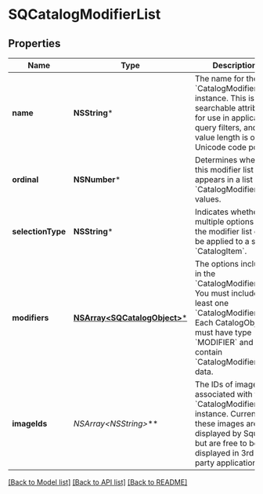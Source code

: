 # SQCatalogModifierList

## Properties
Name | Type | Description | Notes
------------ | ------------- | ------------- | -------------
**name** | **NSString*** | The name for the &#x60;CatalogModifierList&#x60; instance. This is a searchable attribute for use in applicable query filters, and its value length is of Unicode code points. | [optional] 
**ordinal** | **NSNumber*** | Determines where this modifier list appears in a list of &#x60;CatalogModifierList&#x60; values. | [optional] 
**selectionType** | **NSString*** | Indicates whether multiple options from the modifier list can be applied to a single &#x60;CatalogItem&#x60;. | [optional] 
**modifiers** | [**NSArray&lt;SQCatalogObject&gt;***](SQCatalogObject.md) | The options included in the &#x60;CatalogModifierList&#x60;. You must include at least one &#x60;CatalogModifier&#x60;. Each CatalogObject must have type &#x60;MODIFIER&#x60; and contain &#x60;CatalogModifier&#x60; data. | [optional] 
**imageIds** | **NSArray&lt;NSString*&gt;*** | The IDs of images associated with this &#x60;CatalogModifierList&#x60; instance. Currently these images are not displayed by Square, but are free to be displayed in 3rd party applications. | [optional] 

[[Back to Model list]](../README.md#documentation-for-models) [[Back to API list]](../README.md#documentation-for-api-endpoints) [[Back to README]](../README.md)


